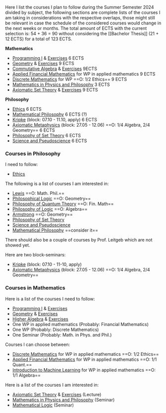 Here I list the courses I plan to follow during the Summer Semester 2024 divided by subject, the following sections are complete lists of the courses I am taking in considerations with the respective overlaps, those might still be relevant in case the schedule of the considered courses would change in the next weeks or months. The total amount of ECTS with the current selection is: 54 + 36 = 90 without considering the [[Bachelor Thesis]] (21 + 12 ECTS) for a total of 123 ECTS.

**Mathematics**
- [Programming I](https://lsf.verwaltung.uni-muenchen.de/qisserver/rds?state=verpublish&status=init&vmfile=no&publishid=1025060&moduleCall=webInfo&publishConfFile=webInfo&publishSubDir=veranstaltung) & [Exercises](https://lsf.verwaltung.uni-muenchen.de/qisserver/rds?state=verpublish&status=init&vmfile=no&publishid=1025061&moduleCall=webInfo&publishConfFile=webInfo&publishSubDir=veranstaltung) 6 ECTS
- [Geometry](https://lsf.verwaltung.uni-muenchen.de/qisserver/rds?state=verpublish&status=init&vmfile=no&publishid=1025072&moduleCall=webInfo&publishConfFile=webInfo&publishSubDir=veranstaltung) & [Exercises](https://lsf.verwaltung.uni-muenchen.de/qisserver/rds?state=verpublish&status=init&vmfile=no&publishid=1026730&moduleCall=webInfo&publishConfFile=webInfo&publishSubDir=veranstaltung) 9 ECTS
- [Commutative Algebra](https://lsf.verwaltung.uni-muenchen.de/qisserver/rds?state=verpublish&status=init&vmfile=no&publishid=1027612&moduleCall=webInfo&publishConfFile=webInfo&publishSubDir=veranstaltung) & [Exercises](https://lsf.verwaltung.uni-muenchen.de/qisserver/rds?state=verpublish&status=init&vmfile=no&publishid=1025088&moduleCall=webInfo&publishConfFile=webInfo&publishSubDir=veranstaltung) 9ECTS
- [Applied Financial Mathematics](https://lsf.verwaltung.uni-muenchen.de/qisserver/rds?state=verpublish&status=init&vmfile=no&publishid=1025089&moduleCall=webInfo&publishConfFile=webInfo&publishSubDir=veranstaltung) for WP in applied mathematics 9 ECTS
- [Discrete Mathematics](https://lsf.verwaltung.uni-muenchen.de/qisserver/rds?state=verpublish&status=init&vmfile=no&publishid=1025066&moduleCall=webInfo&publishConfFile=webInfo&publishSubDir=veranstaltung) for WP ==O: 1/2 Ethics== 9 ECTS
- [Mathematics in Physics and Philosophy](https://lsf.verwaltung.uni-muenchen.de/qisserver/rds?state=verpublish&status=init&vmfile=no&publishid=1025836&moduleCall=webInfo&publishConfFile=webInfo&publishSubDir=veranstaltung) 3 ECTS
- [Axiomatic Set Theory](https://lsf.verwaltung.uni-muenchen.de/qisserver/rds?state=verpublish&status=init&vmfile=no&publishid=1028100&moduleCall=webInfo&publishConfFile=webInfo&publishSubDir=veranstaltung) & [Exercises](https://lsf.verwaltung.uni-muenchen.de/qisserver/rds?state=verpublish&status=init&vmfile=no&publishid=1028149&moduleCall=webInfo&publishConfFile=webInfo&publishSubDir=veranstaltung) 9 ECTS

**Philosophy**
- [Ethics](https://lsf.verwaltung.uni-muenchen.de/qisserver/rds?state=verpublish&status=init&vmfile=no&publishid=1027573&moduleCall=webInfo&publishConfFile=webInfo&publishSubDir=veranstaltung) 6 ECTS
- [Mathematical Philosophy](https://lsf.verwaltung.uni-muenchen.de/qisserver/rds?state=verpublish&status=init&vmfile=no&publishid=1027675&moduleCall=webInfo&publishConfFile=webInfo&publishSubDir=veranstaltung) 6 ECTS (?)
- [Kripke](https://lsf.verwaltung.uni-muenchen.de/qisserver/rds?state=verpublish&status=init&vmfile=no&publishid=1029647&moduleCall=webInfo&publishConfFile=webInfo&publishSubDir=veranstaltung) (block: 07.10 - 11.10, apply) 6 ECTS
- [Axiomatic Metaphysics](https://lsf.verwaltung.uni-muenchen.de/qisserver/rds?state=verpublish&status=init&vmfile=no&publishid=1027676&moduleCall=webInfo&publishConfFile=webInfo&publishSubDir=veranstaltung) (block: 27.05 - 12.06) ==O: 1/4 Algebra, 2/4 Geometry==  6 ECTS
- [Philosophy of Set Theory](https://lsf.verwaltung.uni-muenchen.de/qisserver/rds?state=verpublish&status=init&vmfile=no&publishid=1027681&moduleCall=webInfo&publishConfFile=webInfo&publishSubDir=veranstaltung) 6 ECTS
- [Science and Pseudoscience](https://lsf.verwaltung.uni-muenchen.de/qisserver/rds?state=verpublish&status=init&vmfile=no&publishid=1027662&moduleCall=webInfo&publishConfFile=webInfo&publishSubDir=veranstaltung) 6 ECTS

### Courses in Philosophy
I need to follow:
- [Ethics](https://lsf.verwaltung.uni-muenchen.de/qisserver/rds?state=verpublish&status=init&vmfile=no&publishid=1027573&moduleCall=webInfo&publishConfFile=webInfo&publishSubDir=veranstaltung)

The following is a list of courses I am interested in:
- [Lewis](https://lsf.verwaltung.uni-muenchen.de/qisserver/rds?state=verpublish&status=init&vmfile=no&publishid=1029668&moduleCall=webInfo&publishConfFile=webInfo&publishSubDir=veranstaltung) ==O: Math. Phil.==
- [Philosophical Logic](https://lsf.verwaltung.uni-muenchen.de/qisserver/rds?state=verpublish&status=init&vmfile=no&publishid=1027678&moduleCall=webInfo&publishConfFile=webInfo&publishSubDir=veranstaltung) ==O: Geometry==
- [Philosophy of Quantum Theory](https://lsf.verwaltung.uni-muenchen.de/qisserver/rds?state=verpublish&status=init&vmfile=no&publishid=1027661&moduleCall=webInfo&publishConfFile=webInfo&publishSubDir=veranstaltung) ==O: Fin. Math==
- [Philosophy of Logic](https://lsf.verwaltung.uni-muenchen.de/qisserver/rds?state=verpublish&status=init&vmfile=no&publishid=1027685&moduleCall=webInfo&publishConfFile=webInfo&publishSubDir=veranstaltung) ==O: Algebra==
- [Armstrong](https://lsf.verwaltung.uni-muenchen.de/qisserver/rds?state=verpublish&status=init&vmfile=no&publishid=1029664&moduleCall=webInfo&publishConfFile=webInfo&publishSubDir=veranstaltung) ==O: Geometry==
- [Philosophy of Set Theory](https://lsf.verwaltung.uni-muenchen.de/qisserver/rds?state=verpublish&status=init&vmfile=no&publishid=1027681&moduleCall=webInfo&publishConfFile=webInfo&publishSubDir=veranstaltung)
- [Science and Pseudoscience](https://lsf.verwaltung.uni-muenchen.de/qisserver/rds?state=verpublish&status=init&vmfile=no&publishid=1027662&moduleCall=webInfo&publishConfFile=webInfo&publishSubDir=veranstaltung)
- [Mathematical Philosophy](https://lsf.verwaltung.uni-muenchen.de/qisserver/rds?state=verpublish&status=init&vmfile=no&publishid=1027675&moduleCall=webInfo&publishConfFile=webInfo&publishSubDir=veranstaltung) ==consider it==

There should also be a couple of courses by Prof. Leitgeb which are not showed yet.

Here are two block-seminars:
- [Kripke](https://lsf.verwaltung.uni-muenchen.de/qisserver/rds?state=verpublish&status=init&vmfile=no&publishid=1029647&moduleCall=webInfo&publishConfFile=webInfo&publishSubDir=veranstaltung) (block: 07.10 - 11-10, apply)
- [Axiomatic Metaphysics](https://lsf.verwaltung.uni-muenchen.de/qisserver/rds?state=verpublish&status=init&vmfile=no&publishid=1027676&moduleCall=webInfo&publishConfFile=webInfo&publishSubDir=veranstaltung) (block: 27.05 - 12.06) ==O: 1/4 Algebra, 2/4 Geometry==
### Courses in Mathematics
Here is a list of the courses I need to follow:
- [Programming I](https://lsf.verwaltung.uni-muenchen.de/qisserver/rds?state=verpublish&status=init&vmfile=no&publishid=1025060&moduleCall=webInfo&publishConfFile=webInfo&publishSubDir=veranstaltung) & [Exercises](https://lsf.verwaltung.uni-muenchen.de/qisserver/rds?state=verpublish&status=init&vmfile=no&publishid=1025061&moduleCall=webInfo&publishConfFile=webInfo&publishSubDir=veranstaltung)
- [Geometry](https://lsf.verwaltung.uni-muenchen.de/qisserver/rds?state=verpublish&status=init&vmfile=no&publishid=1025072&moduleCall=webInfo&publishConfFile=webInfo&publishSubDir=veranstaltung) & [Exercises](https://lsf.verwaltung.uni-muenchen.de/qisserver/rds?state=verpublish&status=init&vmfile=no&publishid=1026730&moduleCall=webInfo&publishConfFile=webInfo&publishSubDir=veranstaltung)
- [Higher Algebra](https://lsf.verwaltung.uni-muenchen.de/qisserver/rds?state=verpublish&status=init&vmfile=no&publishid=1025086&moduleCall=webInfo&publishConfFile=webInfo&publishSubDir=veranstaltung) & [Exercises](https://lsf.verwaltung.uni-muenchen.de/qisserver/rds?state=verpublish&status=init&vmfile=no&publishid=1025088&moduleCall=webInfo&publishConfFile=webInfo&publishSubDir=veranstaltung)
- One WP in applied mathematics (Probably: Financial Mathematics)
- One WP (Probably: Discrete Mathematics)
- One Seminar (Probably: Math. in Phys. and Phil.)

Courses I can choose between:
- [Discrete Mathematics](https://lsf.verwaltung.uni-muenchen.de/qisserver/rds?state=verpublish&status=init&vmfile=no&publishid=1025066&moduleCall=webInfo&publishConfFile=webInfo&publishSubDir=veranstaltung) for WP in applied mathematics ==O: 1/2 Ethics==
- [Applied Financial Mathematics](https://lsf.verwaltung.uni-muenchen.de/qisserver/rds?state=verpublish&status=init&vmfile=no&publishid=1025089&moduleCall=webInfo&publishConfFile=webInfo&publishSubDir=veranstaltung) for WP in applied mathematics ==O: 1/1 Quant.==
- [Introduction to Machine Learning](https://lsf.verwaltung.uni-muenchen.de/qisserver/rds?state=verpublish&status=init&vmfile=no&publishid=1016358&moduleCall=webInfo&publishConfFile=webInfo&publishSubDir=veranstaltung) for WP in applied mathematics ==O: 1/1 Algebra==

Here is a list of the courses I am interested in:
- [Axiomatic Set Theory](https://lsf.verwaltung.uni-muenchen.de/qisserver/rds?state=verpublish&status=init&vmfile=no&publishid=1028100&moduleCall=webInfo&publishConfFile=webInfo&publishSubDir=veranstaltung) & [Exercises](https://lsf.verwaltung.uni-muenchen.de/qisserver/rds?state=verpublish&status=init&vmfile=no&publishid=1028149&moduleCall=webInfo&publishConfFile=webInfo&publishSubDir=veranstaltung) (Lecture)
- [Mathematics in Physics and Philosophy](https://lsf.verwaltung.uni-muenchen.de/qisserver/rds?state=verpublish&status=init&vmfile=no&publishid=1025836&moduleCall=webInfo&publishConfFile=webInfo&publishSubDir=veranstaltung) (Seminar)
- [Mathematical Logic](https://lsf.verwaltung.uni-muenchen.de/qisserver/rds?state=verpublish&status=init&vmfile=no&publishid=1025832&moduleCall=webInfo&publishConfFile=webInfo&publishSubDir=veranstaltung) (Seminar)